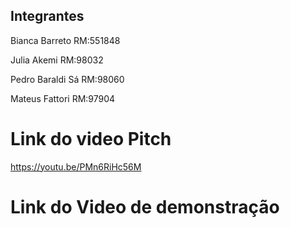 ## Integrantes

Bianca Barreto RM:551848

Julia Akemi RM:98032

Pedro Baraldi Sá RM:98060

Mateus Fattori RM:97904


# Link do video Pitch
https://youtu.be/PMn6RiHc56M

# Link do Video de demonstração
